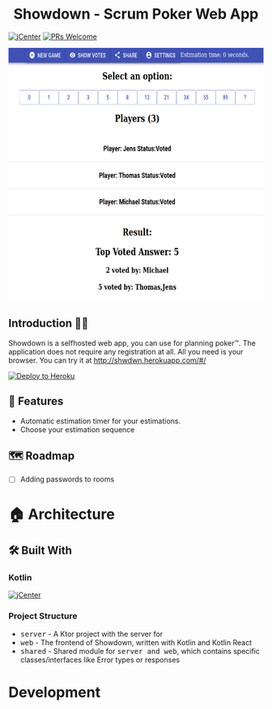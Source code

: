 <h1 align="center">Showdown - Scrum Poker Web App</h1>

[![jCenter](https://img.shields.io/badge/Apache-2.0-green.svg
)](https://github.com/Foso/Showdown/blob/master/LICENSE)
[![PRs Welcome](https://img.shields.io/badge/PRs-welcome-brightgreen.svg?style=flat-square)](http://makeapullrequest.com)


<p align="left">
    <img src ="https://github.com/Foso/Showdown/blob/master/docs/img/ShowdownExample.png" height=500 />
 
</p>

## Introduction 🙋‍♂️
Showdown is a selfhosted web app, you can use for planning poker™. The application does not require any registration at all. All you need is your browser. You can try it at  http://shwdwn.herokuapp.com/#/

[![Deploy to Heroku](https://www.herokucdn.com/deploy/button.png)](https://heroku.com/deploy)


## 🎨 Features
- Automatic estimation timer for your estimations.
- Choose your estimation sequence



## 🗺️ Roadmap
- [ ] Adding passwords to rooms

# 🏠 Architecture

## 🛠️ Built With
### Kotlin
[![jCenter](https://img.shields.io/badge/Kotlin-1.3.72-green.svg
)]()



### Project Structure
* <kbd>server</kbd> - A Ktor project with the server for 
* <kbd>web</kbd> - The frontend of Showdown, written with Kotlin and Kotlin React
* <kbd>shared</kbd> - Shared module for <kbd>server and web</kbd>, which contains specific classes/interfaces like Error types or responses

# Development

